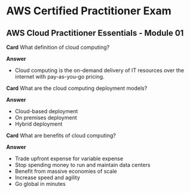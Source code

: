 # AWS Certified Practitioner Exam

## AWS Cloud Practitioner Essentials - Module 01


**Card**
What definition of cloud computing?

**Answer**
* Cloud computing is the on-demand delivery of IT resources over the internet with pay-as-you-go pricing.

**Card**
What are the cloud computing deployment models?

**Answer**
* Cloud-based deployment
* On premises deployment
* Hybrid deployment

**Card**
What are benefits of cloud computing?

**Answer**
* Trade upfront expense for variable expense
* Stop spending money to run and maintain data centers
* Benefit from massive economies of scale
* Increase speed and agility
* Go global in minutes